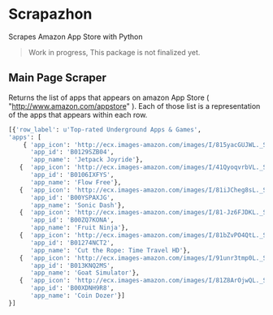# Scrapazhon

Scrapes Amazon App Store with Python

> Work in progress, This package is not finalized yet.

## Main Page Scraper

Returns the list of apps that appears on amazon App Store ( "http://www.amazon.com/appstore" ). 
Each of those list is a representation of the apps that appears within each row.

```python
[{'row_label': u'Top-rated Underground Apps & Games',
'apps': [
    { 'app_icon': 'http://ecx.images-amazon.com/images/I/815yacGUJWL._SL150_.png',
      'app_id': 'B0129SZB04',
      'app_name': 'Jetpack Joyride'},
   {  'app_icon': 'http://ecx.images-amazon.com/images/I/41QyoqvrbVL._SL150_.png',
      'app_id': 'B0106IXFYS',
      'app_name': 'Flow Free'},
   {  'app_icon': 'http://ecx.images-amazon.com/images/I/81iJCheg8sL._SL150_.png',
      'app_id': 'B00YSPAXJG',
      'app_name': 'Sonic Dash'},
   {  'app_icon': 'http://ecx.images-amazon.com/images/I/81-Jz6FJDKL._SL150_.png',
      'app_id': 'B00ZQ7KONA',
      'app_name': 'Fruit Ninja'},
   {  'app_icon': 'http://ecx.images-amazon.com/images/I/81bZvPO4QtL._SL150_.png',
      'app_id': 'B01274NCT2',
      'app_name': 'Cut the Rope: Time Travel HD'},
   {  'app_icon': 'http://ecx.images-amazon.com/images/I/91unr3tmp0L._SL150_.png',
      'app_id': 'B013KNQ2MS',
      'app_name': 'Goat Simulator'},
   {  'app_icon': 'http://ecx.images-amazon.com/images/I/81Z8ArOjwQL._SL150_.png',
      'app_id': 'B00XDNH9R8',
      'app_name': 'Coin Dozer'}]
}]
```
